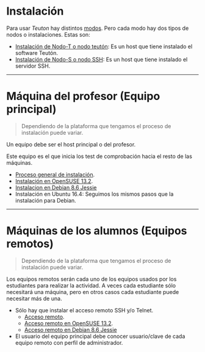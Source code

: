 
# Instalación

Para usar *Teuton* hay distintos [modos](../modos.md).
Pero cada modo hay dos tipos de nodos o instalaciones. Estas son:

* [Instalación de Nodo-T o nodo teutón](./nodo-t.md): Es un host que tiene instalado el software Teutón.
* [Instalación de Nodo-S o nodo SSH](./nodo-s.md): Es un host que tiene instalado el servidor SSH.

---

# Máquina del profesor (Equipo principal)

> Dependiendo de la plataforma que tengamos el proceso de instalación puede variar.

Un equipo debe ser el host principal o del profesor.

Este equipo es el que inicia los test de comprobación hacia el resto de las máquinas.

* [Proceso general de instalación](./general/profesor.md).
* [Instalación en OpenSUSE 13.2](./opensuse/profesor.md).
* [Instalacion en Debian 8.6 Jessie](./debian/profesor.md)
* Instalación en Ubuntu 16.4: Seguimos los mismos pasos que la instalación para Debian.

---

# Máquinas de los alumnos (Equipos remotos)

> Dependiendo de la plataforma que tengamos el proceso de instalación puede variar.

Los equipos remotos serán cada uno de los equipos usados por los estudiantes
para realizar la actividad. A veces cada estudiante sólo necesitará una máquina, pero en otros casos cada estudiante puede necesitar más de una.

* Sólo hay que instalar el acceso remoto SSH y/o Telnet.
    * [Acceso remoto](./general/alumno.md).
    * [Acceso remoto en OpenSUSE 13.2](./opensuse/alumno.md).
    * [Acceso remoto en Debian 8.6 Jessie](./debian/alumno.md)
* El usuario del equipo principal debe conocer usuario/clave de cada equipo
remoto con perfil de administrador.
